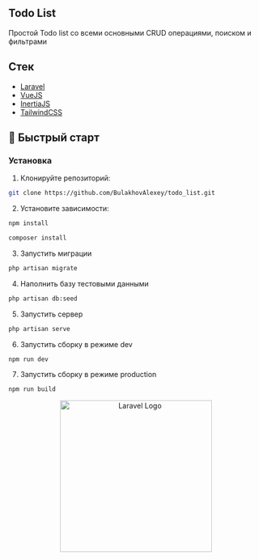 ## Todo List

Простой Todo list со всеми основными CRUD операциями, поиском и фильтрами

## Стек
- [Laravel](https://laravel.com)
- [VueJS](https://vuejs.org/)
- [InertiaJS](https://inertiajs.com/)
- [TailwindCSS](https://tailwindcss.com/)

## 🏁 Быстрый старт

### Установка

1. Клонируйте репозиторий:
  ```bash
  git clone https://github.com/BulakhovAlexey/todo_list.git
  ```

2. Установите зависимости:
  ```bash
  npm install
  ```
  ```bash
  composer install
  ```

3. Запустить миграции
  ```bash
  php artisan migrate
  ```

4. Наполнить базу тестовыми данными
  ```bash
  php artisan db:seed
  ```

5. Запустить сервер
  ```bash
  php artisan serve
  ```

6. Запустить сборку в режиме dev
  ```bash
  npm run dev
  ```

7. Запустить сборку в режиме production
  ```bash
  npm run build
  ```

<p align="center">
<img src="https://raw.githubusercontent.com/laravel/art/master/logo-lockup/5%20SVG/2%20CMYK/1%20Full%20Color/laravel-logolockup-cmyk-red.svg" width="300" alt="Laravel Logo">
</p>